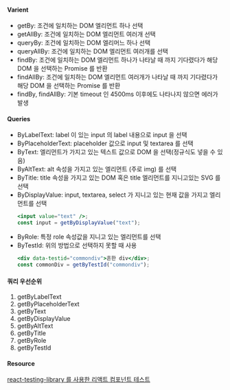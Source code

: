#### Varient

- getBy: 조건에 일치하는 DOM 엘리먼트 하나 선택
- getAllBy: 조건에 일치하는 DOM 엘리먼트 여러개 선택
- queryBy: 조건에 일치하는 DOM 엘리머느 하나 선택
- queryAllBy: 조건에 일치하는 DOM 엘리먼트 여러개를 선택
- findBy: 조건에 일치하는 DOM 엘리먼트 하나가 나타날 때 까지 기다렸다가 해당 DOM 을 선택하는 Promise 를 반환
- findAllBy: 조건에 일치하는 DOM 엘리먼트 여러개가 나타날 때 까지 기다렸다가 해당 DOM 을 선택하는 Promise 를 반환
- findBy, findAllBy: 기본 timeout 인 4500ms 이후에도 나타나지 않으면 에러가 발생

#### Queries

- ByLabelText: label 이 있는 input 의 label 내용으로 input 을 선택
- ByPlaceholderText: placeholder 값으로 input 및 textarea 를 선택
- ByText: 엘리먼트가 가지고 있는 텍스트 값으로 DOM 을 선택(정규식도 넣을 수 있음)
- ByAltText: alt 속성을 가지고 있는 엘리먼트 (주로 img) 를 선택
- ByTitle: title 속성을 가지고 있는 DOM 혹은 title 엘리먼트를 지니고있는 SVG 를 선택
- ByDisplayValue: input, textarea, select 가 지니고 있는 현재 값을 가지고 엘리먼트를 선택
  ```jsx
  <input value="text" />;
  const input = getByDisplayValue("text");
  ```
- ByRole: 특정 role 속성값을 지니고 있는 엘리먼트를 선택
- ByTestId: 위의 방법으로 선택하지 못할 때 사용
  ```jsx
  <div data-testid="commondiv">흔한 div</div>;
  const commonDiv = getByTestId("commondiv");
  ```

#### 쿼리 우선순위

1. getByLabelText
1. getByPlaceholderText
1. getByText
1. getByDisplayValue
1. getByAltText
1. getByTitle
1. getByRole
1. getByTestId

#### Resource

[react-testing-library 를 사용한 리액트 컴포넌트 테스트](https://velog.io/@velopert/react-testing-library)
